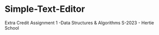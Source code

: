 # Simple-Text-Editor
Extra Credit Assignment 1 -Data Structures &amp; Algorithms S-2023 - Hertie School
